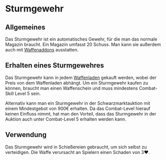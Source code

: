 # Sturmgewehr

## Allgemeines
Das Sturmgewehr ist ein automatisches Gewehr, für die man das normale Magazin braucht. Ein Magazin umfasst 20 Schuss.
Man kann sie außerdem auch mit [Waffenaddons](pages/other/weaponaddons) ausstatten.

## Erhalten eines Sturmgewehres
Das Sturmgewehr kann in jedem [Waffenladen](./../../biz/waffenladen.md) gekauft werden, wobei der Preis von dem Waffenladen abhängt.
Um ein Sturmgewehr kaufen zu können, braucht man einen Waffenschein und muss mindestens Combat-Skill Level 5 sein.

Alternativ kann man ein Sturmgewehr in der Schwarzmarktauktion mit einem Mindestgebot von 900€ erhalten.
Da das Combat-Level hierauf keinen Einfluss nimmt, hat man den Vorteil,
dass das Sturmgewehr in der Auktion auch unter Combat-Level 5 erhalten werden kann.

## Verwendung
Das Sturmgewehr wird in Schießereien gebraucht, um sich selbst zu verteidigen. Die Waffe verursacht an Spielern einen Schaden von 3❤️.
